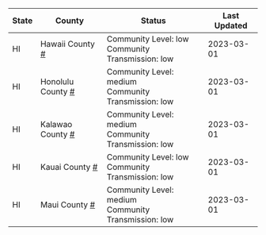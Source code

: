 State | County | Status | Last Updated
--- | --- | --- | --- 
HI | Hawaii County <a href="#hawaii_county">#</a> | <a name="hawaii_county"></a>Community Level: low<br/>Community Transmission: low | 2023-03-01
HI | Honolulu County <a href="#honolulu_county">#</a> | <a name="honolulu_county"></a>Community Level: medium<br/>Community Transmission: low | 2023-03-01
HI | Kalawao County <a href="#kalawao_county">#</a> | <a name="kalawao_county"></a>Community Level: medium<br/>Community Transmission: low | 2023-03-01
HI | Kauai County <a href="#kauai_county">#</a> | <a name="kauai_county"></a>Community Level: low<br/>Community Transmission: low | 2023-03-01
HI | Maui County <a href="#maui_county">#</a> | <a name="maui_county"></a>Community Level: medium<br/>Community Transmission: low | 2023-03-01
